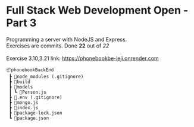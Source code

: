 <h1>Full Stack Web Development Open - Part 3</h1>

Programming a server with NodeJS and Express.</br>
Exercises are commits. Done **22** out of *22*
</br></br>
Exercise 3.10,3.21 link: https://phonebookbe-ieji.onrender.com

```
📦phonebookBackEnd
 ┣ 📂node_modules (.gitignore)
 ┣ 📂build
 ┣ 📂models
 ┃ ┗ 📜Person.js
 ┣ 📜.env (.gitignore)
 ┣ 📜mongo.js
 ┣ 📜index.js
 ┣ 📜package-lock.json
 ┗ 📜package.json
```
